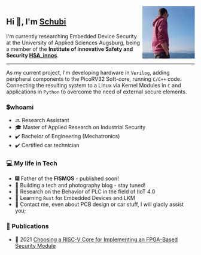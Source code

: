 <img align="right" height="140" alt="Schubi93" src="src/schubi93.png"/>

## Hi 👋, I'm [Schubi](https://www.github.com/schubi93)  
I'm currently researching Embedded Device Security at the University of Applied Sciences Augsburg, being a member of the **Institute of innovative Safety and Security [HSA_innos](https://github.com/hsainnos)**.

---
As my current project, I'm developing hardware in `Verilog`, adding peripheral components to the PicoRV32 Soft-core, running `C/C++` code.
Connecting the resulting system to a Linux via Kernel Modules in `C` and applications in `Python` to overcome the need of external secure elements.

### :heavy_dollar_sign:whoami 

* :soon: Research Assistant
* :mortar_board: Master of Applied Research on Industrial Security 
* :heavy_check_mark: Bachelor of Engineering (Mechatronics)
* :heavy_check_mark: Certified car technician

### :computer: My life in Tech

* :fireworks: Father of the **FISMOS** - published soon!
* :construction: Building a tech and photography blog - stay tuned!
* :tada: Research on the Behavior of PLC in the field of IIoT 4.0
* :beginner: Learning `Rust` for Embedded Devices and LKM
* :raising_hand: Contact me, even about PCB design or car stuff, I will gladly assist you;


### :microscope: Publications

* :page_with_curl: 2021 [Choosing a RISC-V Core for Implementing an FPGA-Based Security Module](https://www.oth-aw.de/files/oth-aw/Aktuelles/Veroeffentlichungen/Applied_Research_Conference_ARC2021_Proceedings.pdf#section.2.11)
